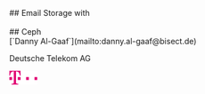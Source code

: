 <!-- .slide: data-state="cover" id="cover-page" data-timing="20" -->
<br>
<br>
<br>
## Email Storage
with 
<br>
<br>
## Ceph

<br>
[`Danny Al-Gaaf`](mailto:danny.al-gaaf@bisect.de)

Deutsche Telekom AG

<img src="images/T_Logo_3c_p_DE.png" style="width:10%;">
